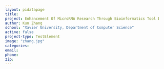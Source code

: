 ```yaml
---
layout: pidatapage
title:
project: Enhancement Of MicroRNA Research Through Bioinformatics Tool Development
author: Kun Zhang
school: "Xavier University, Department of Computer Science"
active: false
project-type: TestElement
image: "zhang.jpg"
categories:
email:
phone:
zip:
---
```

